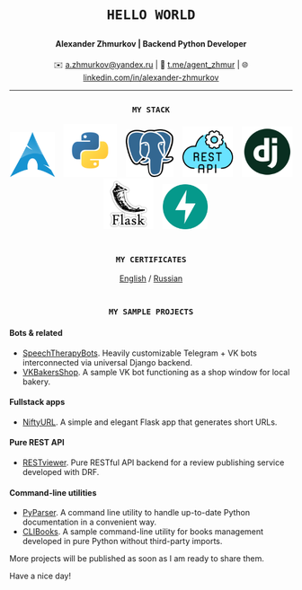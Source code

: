 # <p align="center">`HELLO WORLD`</p>
#### <p align="center">Alexander Zhmurkov | Backend Python Developer</p>
<p align="center">✉️ <a href="mailto:a.zhmurkov@yandex.ru">a.zhmurkov@yandex.ru</a> | 💬 <a href="https://t.me/agent_zhmur">t.me/agent_zhmur</a> | 🌐 <a href="https://linkedin.com/in/alexander-zhmurkov">linkedin.com/in/alexander-zhmurkov</a></p>

---

### <p align="center">`MY STACK`</p>
<div align="center">
<img alt text="Arch Linux" width=80 height=80 src="https://github.com/zhmur-dev/zhmur-dev/blob/main/img/arch_linux.png">&nbsp;&nbsp;&nbsp;</img>
<img alt text="Python" width=95 height=95 src="https://github.com/zhmur-dev/zhmur-dev/blob/main/img/python.png">&nbsp;&nbsp;&nbsp;</img>
<img alt text="PostgreSQL" width=85 height=85 src="https://github.com/zhmur-dev/zhmur-dev/blob/main/img/postgresql.png">&nbsp;&nbsp;&nbsp;</img>
<img alt text="REST API" width=90 height=90 src="https://github.com/zhmur-dev/zhmur-dev/blob/main/img/rest_api.png">&nbsp;&nbsp;&nbsp;</img>
<img alt text="Django" width=90 height=90 src="https://github.com/zhmur-dev/zhmur-dev/blob/main/img/django.png">&nbsp;&nbsp;&nbsp;</img>
<img alt text="Flask" width=90 height=90 src="https://github.com/zhmur-dev/zhmur-dev/blob/main/img/flask.png">&nbsp;&nbsp;&nbsp;</img>
<img alt text="FastAPI" width=80 height=80 src="https://github.com/zhmur-dev/zhmur-dev/blob/main/img/fastapi.png"></img>
<br></br>
</div>

### <p align="center">`MY CERTIFICATES`</p>
<p align="center">
<a href="https://github.com/zhmur-dev/zhmur-dev/blob/main/%D0%A1ertificate_ENG_%D0%96%D0%BC%D1%83%D1%80%D0%BA%D0%BE%D0%B2_2024-5483-001.pdf">English</a> / <a href="https://github.com/zhmur-dev/zhmur-dev/blob/main/%D0%94%D0%B8%D0%BF%D0%BB%D0%BE%D0%BC_RU_%D0%96%D0%BC%D1%83%D1%80%D0%BA%D0%BE%D0%B2_2024-5483-001.pdf">Russian</a><br></br>
</p>

### <p align="center">`MY SAMPLE PROJECTS`</p>
#### Bots & related
* <a href="https://github.com/zhmur-dev/SpeechTherapyBots">SpeechTherapyBots</a>. Heavily customizable Telegram + VK bots interconnected via universal Django backend.
* <a href="https://github.com/zhmur-dev/VKBakersShop">VKBakersShop</a>. A sample VK bot functioning as a shop window for local bakery.
#### Fullstack apps
* <a href="https://github.com/zhmur-dev/NiftyURL">NiftyURL</a>. A simple and elegant Flask app that generates short URLs.
#### Pure REST API
* <a href="https://github.com/zhmur-dev/RESTviewer">RESTviewer</a>. Pure RESTful API backend for a review publishing service developed with DRF.
#### Command-line utilities
* <a href="https://github.com/zhmur-dev/PyParser">PyParser</a>. A command line utility to handle up-to-date Python documentation in a convenient way.
* <a href="https://github.com/zhmur-dev/CLIBooks">CLIBooks</a>. A sample command-line utility for books management developed in pure Python without third-party imports.

More projects will be published as soon as I am ready to share them.

Have a nice day!<br></br>
